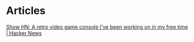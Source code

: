 # Articles

[Show HN: A retro video game console I've been working on in my free time | Hacker News](https://news.ycombinator.com/item?id=19393279)

